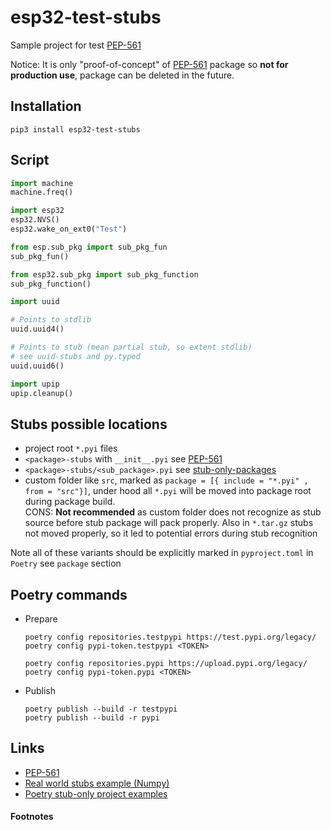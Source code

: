 esp32-test-stubs
================

Sample project for test [PEP-561][1]

Notice: It is only "proof-of-concept" of [PEP-561][1] package so **not for production use**, 
package can be deleted in the future. 

## Installation

```shell 
pip3 install esp32-test-stubs
```

## Script

```python
import machine
machine.freq()

import esp32
esp32.NVS()
esp32.wake_on_ext0("Test")

from esp.sub_pkg import sub_pkg_fun
sub_pkg_fun()

from esp32.sub_pkg import sub_pkg_function
sub_pkg_function()

import uuid

# Points to stdlib
uuid.uuid4()

# Points to stub (mean partial stub, so extent stdlib)
# see uuid-stubs and py.typed
uuid.uuid6()

import upip
upip.cleanup()
```

## Stubs possible locations

- project root `*.pyi` files
- `<package>-stubs` with `__init__.pyi` see [PEP-561](https://www.python.org/dev/peps/pep-0561)
- `<package>-stubs/<sub_package>.pyi` see [stub-only-packages](https://www.python.org/dev/peps/pep-0561/#stub-only-packages)
- custom folder like `src`, marked as `package = [{ include = "*.pyi" , from = "src"}]`,
  under hood all `*.pyi` will be moved into package root during package build.  
  CONS: **Not recommended** as custom folder does not recognize as stub source before stub package will pack properly. 
  Also in `*.tar.gz` stubs not moved properly, so it led to potential errors during stub recognition   

Note all of these variants should be explicitly marked in `pyproject.toml` in `Poetry` see `package` section

## Poetry commands

- Prepare
  ```shell 
  poetry config repositories.testpypi https://test.pypi.org/legacy/
  poetry config pypi-token.testpypi <TOKEN>

  poetry config repositories.pypi https://upload.pypi.org/legacy/
  poetry config pypi-token.pypi <TOKEN>
  ```

- Publish
  ```shell 
  poetry publish --build -r testpypi
  poetry publish --build -r pypi
  ```

## Links

- [PEP-561](https://www.python.org/dev/peps/pep-0561)
- [Real world stubs example (Numpy)](https://github.com/numpy/numpy-stubs)
- [Poetry stub-only project examples](https://github.com/python-poetry/poetry/tree/master/tests/masonry/builders/fixtures/pep_561_stub_only)

#### Footnotes
[1]: https://www.python.org/dev/peps/pep-0561
